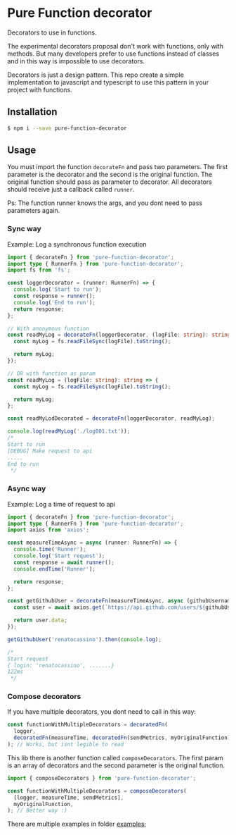 # Pure Function decorator

Decorators to use in functions.

The experimental decorators proposal don't work with functions, only with methods. But many developers prefer to use functions instead of classes and in this way is impossible to use decorators.

Decorators is just a design pattern. This repo create a simple implementation to javascript and typescript to use this pattern in your project with functions.

## Installation

```bash
$ npm i --save pure-function-decorator
```

## Usage

You must import the function `decorateFn` and pass two parameters. The first parameter is the decorator and the second is the original function. The original function should pass as parameter to decorator. All decorators should receive just a callback called `runner`.

Ps: The function runner knows the args, and you dont need to pass parameters again.

### Sync way

Example: Log a synchronous function execution

```typescript
import { decorateFn } from 'pure-function-decorator';
import type { RunnerFn } from 'pure-function-decorator';
import fs from 'fs';

const loggerDecorator = (runner: RunnerFn) => {
  console.log('Start to run');
  const response = runner();
  console.log('End to run');
  return response;
};

// With anonymous function
const readMyLog = decorateFn(loggerDecorator, (logFile: string): string => {
  const myLog = fs.readFileSync(logFile).toString();

  return myLog;
});

// OR with function as param
const readMyLog = (logFile: string): string => {
  const myLog = fs.readFileSync(logFile).toString();

  return myLog;
};

const readMyLodDecorated = decorateFn(loggerDecorator, readMyLog);

console.log(readMyLog('./log001.txt'));
/*
Start to run
[DEBUG] Make request to api
.....
End to run
 */
```

### Async way

Example: Log a time of request to api

```typescript
import { decorateFn } from 'pure-function-decorator';
import type { RunnerFn } from 'pure-function-decorator';
import axios from 'axios';

const measureTimeAsync = async (runner: RunnerFn) => {
  console.time('Runner');
  console.log('Start request');
  const response = await runner();
  console.endTime('Runner');

  return response;
};

const getGithubUser = decorateFn(measureTimeAsync, async (githubUsername: string) => {
  const user = await axios.get(`https://api.github.com/users/${githubUsername}`);

  return user.data;
});

getGithubUser('renatocassino').then(console.log);

/*
Start request
{ login: 'renatocassino', .......}
122ms
 */
```

### Compose decorators

If you have multiple decorators, you dont need to call in this way:

```typescript
const functionWithMultipleDecorators = decoratedFn(
  logger,
  decoratedFn(measureTime, decoratedFn(sendMetrics, myOriginalFunction)),
); // Works, but isnt legible to read
```

This lib there is another function called `composeDecorators`. The first param is an array of decorators and the second parameter is the original function.

```typescript
import { composeDecorators } from 'pure-function-decorator';

const functionWithMultipleDecorators = composeDecorators(
  [logger, measureTime, sendMetrics],
  myOriginalFunction,
); // Better way :)
```

There are multiple examples in folder [examples](https://....);
